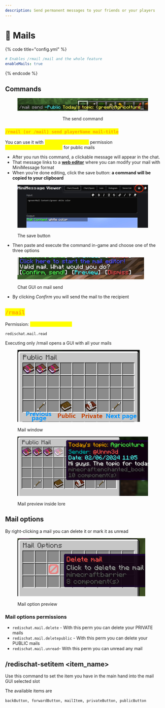 ```yaml
---
description: Send permanent messages to your friends or your players
---
```


# 📧 Mails

{% code title="config.yml" %}
```yaml
# Enables /rmail /mail and the whole feature
enableMails: true
```
{% endcode %}

## Commands

<div align="center">

<figure><img src="../.gitbook/assets/image (6).png" alt=""><figcaption><p>The send command</p></figcaption></figure>

</div>

### <mark style="color:orange;">`/rmail (or /mail) send playerName mail-title`</mark>

You can use it with <mark style="color:yellow;">`redischat.mail.write`</mark> permission\
<mark style="color:yellow;">`redischat.mail.writepublic`</mark> for public mails

* After you run this command, a clickable message will appear in the chat.
* That message links to a [**web editor**](https://webui.advntr.dev/) where you can modify your mail with MiniMessage format
* When you’re done editing, click the save button: **a command will be copied to your clipboard**

<figure><img src="../.gitbook/assets/image (1) (1) (1) (1) (1) (1).png" alt=""><figcaption><p>The save button</p></figcaption></figure>

* Then paste and execute the command in-game and choose one of the three options

<figure><img src="../.gitbook/assets/image (2) (1) (1) (1).png" alt=""><figcaption><p>Chat GUI on mail send</p></figcaption></figure>

* By clicking _Confirm_ you will send the mail to the recipient

## <mark style="color:orange;">`/rmail`</mark>

Permission: <mark style="color:yellow;">`redischat.mail.read`</mark>

```
redischat.mail.read
```

Executing only /rmail opens a GUI with all your mails

<figure><img src="../.gitbook/assets/image (9).png" alt="" width="397"><figcaption><p>Mail window</p></figcaption></figure>

<figure><img src="../.gitbook/assets/image (10).png" alt=""><figcaption><p>Mail preview inside lore</p></figcaption></figure>

## Mail options

By right-clicking a mail you can delete it or mark it as unread

<figure><img src="../.gitbook/assets/image (11).png" alt="" width="415"><figcaption><p>Mail option preview</p></figcaption></figure>

### Mail options permissions

* `redischat.mail.delete` - With this perm you can delete your PRIVATE mails
* `redischat.mail.deletepublic` - With this perm you can delete your PUBLIC mails
* `redischat.mail.unread`- With this perm you can unread any mail

## /redischat-setitem \<item\_name>

Use this command to set the item you have in the main hand into the mail GUI selected slot

The available items are&#x20;

`backButton, forwardButton, mailItem, privateButton, publicButton`

